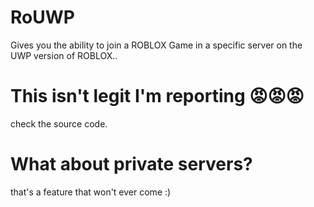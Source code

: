 # RoUWP
Gives you the ability to join a ROBLOX Game in a specific server on the UWP version of ROBLOX..
# This isn't legit I'm reporting 😡😡😡
check the source code.
# What about private servers?
that's a feature that won't ever come :)
